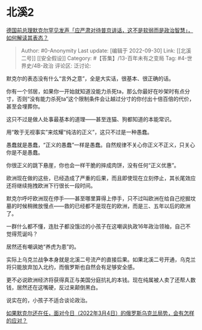 # 北溪2
[德国前总理默克尔罕见发声「应严肃对待普京讲话，这不是软弱而是政治智慧」，如何解读其表态？](https://www.zhihu.com/question/556198968/answer/2695005494)

> Author: #0-Anonymity
> Last update: [编辑于 2022-09-30]
> Link: [[北溪二号]] [[安全假设]]
> Category: #【答集】/13-百年未有之变局
> Tag: #4-世界史/4B-政治
> 评论区:
> 泛讨论:

默克尔的表态没有什么“言外之意”，全是大实话，很基本、很正确的话。

你有一个邻居，如果你一开始就知道没能力杀死ta，那么你最好在吵架时有点分寸，否则“没有能力杀死ta”这个限制条件会让越过分寸的你付出十倍百倍的代价，甚至会埋葬你。

这只不过是做人处事最基本的道理——甚至连猫、狗都知道的本能常识。

用“敢于无视事实”来炫耀“纯洁的正义”，这只不过是一种愚蠢。

愚蠢就是愚蠢，“正义的愚蠢”一样是愚蠢。自然规律不关心你正义不正义，只关心你是不是愚蠢。

你很正义的跳下悬崖，你也会一样干脆的摔成肉饼，没有任何“正义优惠”。

欧洲现在做的这些，已经造成了严重的后果，而且即使现在立刻停止，其长尾效应还将继续拖拽欧洲下行很长一段时间。

默克尔呼吁欧洲现在停手——甚至哪里算得上停手，只不过叫欧洲在给自己挖掘坟墓的时候稍微放慢点——救的已经都不是现在的欧洲，而是三、五年以后的欧洲了。

一群什么都不懂，连肚子都没饿过的小孩子在这嘲讽执政16年政治领袖，自己不觉得荒诞吗？

居然还有嘲讽她“养虎为患”的。

实际上乌克兰战争本身就是北溪二号流产的直接后果。如果北溪二号开通，乌克兰将只能放弃加入北约，而俄罗斯也自然会有足够安全感。

更不必说欧洲经济将获得真正与美国分庭抗礼的本钱。现在纯属被人卖了还帮人数钱，居然还在这嘴硬，反过来颠倒黑白。

说实在的，小孩子不适合谈论政治。

[如果默克尔还在任，面对今日（2022年3月4日）的俄罗斯乌克兰局势，会有怎样的应对？](https://www.zhihu.com/question/519949392/answer/2448395939)
